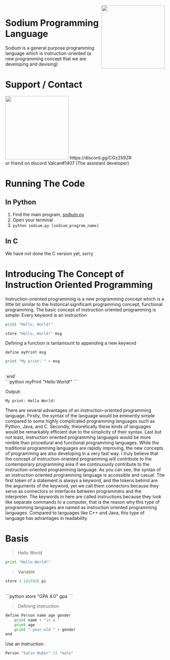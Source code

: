 <img src="https://media.discordapp.net/attachments/896783689176977508/906387936319275018/explosion-14066.png" align="right" width=200 height=200>

# Sodium Programming Language
Sodium is a general purpose programming language which is instruction-oriented (a new programming concept that we are developing and devising)

# Support / Contact
<img src="https://cdn.icon-icons.com/icons2/2108/PNG/512/discord_icon_130958.png" width="200" height="200">
https://discord.gg/CGz259ZR
<br>
or friend on discord Valcan#1407 (The assistant developer)

# Running The Code
## In Python
1. Find the main program, [sodium.py](srcpy/sodium.py)
2. Open your terminal
3. `python sodium.py [sodium_program_name]`

## In C
We have not done the C version yet, sorry

# Introducing The Concept of Instruction Oriented Programming
Instruction-oriented programming is a new programming concept which is a little bit similar to the historical significant programming concept, functional programming. The basic concept of instruction oriented programming is simple:
Every keyword is an instruction

```python
print "Hello, World!"
```

```python
store "Hello, World!" msg
```

Defining a function is tantamount to appending a new keyword

`define myPrint msg`
<br>
```python
print "My print: " + msg
```
<br>
`end`
<br>
```python
myPrint "Hello World!"
```

Output:

`My print: Hello World!`

There are several advantages of an instruction-oriented programming language. Firstly, the syntax of the language would be eminently simple compared to some highly complicated programming languages such as Python, Java, and C. Secondly, theoretically these kinds of languages would be remarkably efficient due to the simplicity of their syntax. Last but not least, instruction oriented programming languages would be more nimble than procedural and functional programming languages. While the traditional programming languages are rapidly improving, the new concepts of programming are also developing in a very fast way. I truly believe that the concept of instruction-oriented programming will contribute to the contemporary programming area if we continuously contribute to the instruction-oriented programming language.
	As you can see, the syntax of an instruction oriented programming language is accessible and casual. The first token of a statement is always a keyword, and the tokens behind are the arguments of the keyword, yet we call them connectors because they serve as connectors or interfaces between programmers and the interpreter. The keywords in here are called instructions because they look like separate commands to a computer, that is the reason why this type of programming languages are named as instruction oriented programming languages. Compared to languages like C++ and Java, this type of language has advantages in readability.

# Basis
> Hello World

```python 
print "Hello World!"
```

> Variable

```python
store 3.1415926 pi
```
<br>
```python
store "GPA 4.0" gpa
```

> Defining Instruction

```python
define Person name age gender
    print name + "is a "
    print age
    print " year-old " + gender
end
```

Use an instruction:

```python
Person "Satin Wuker" 13 "male"
```
